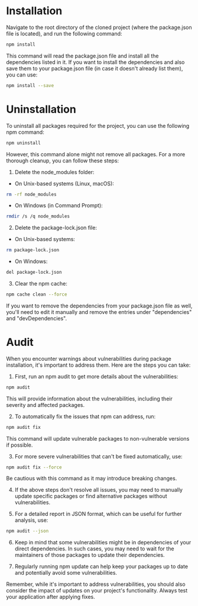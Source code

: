# Installation

Navigate to the root directory of the cloned project (where the package.json file is located), and run the following command:

```bash
npm install
```

This command will read the package.json file and install all the dependencies listed in it.
If you want to install the dependencies and also save them to your package.json file (in case it doesn't already list them), you can use:

```bash
npm install --save
```

# Uninstallation

To uninstall all packages required for the project, you can use the following npm command:

```bash
npm uninstall
```

However, this command alone might not remove all packages. For a more thorough cleanup, you can follow these steps:

1. Delete the node_modules folder:

- On Unix-based systems (Linux, macOS):

```bash
rm -rf node_modules
```

- On Windows (in Command Prompt):

```bash
rmdir /s /q node_modules
```

2. Delete the package-lock.json file:

- On Unix-based systems:

```bash
rm package-lock.json
```

- On Windows:

```bash
del package-lock.json
```

3. Clear the npm cache:

```bash
npm cache clean --force
```

If you want to remove the dependencies from your package.json file as well, you'll need to edit it manually and remove the entries under "dependencies" and "devDependencies".

# Audit

When you encounter warnings about vulnerabilities during package installation, it's important to address them. Here are the steps you can take:

1. First, run an npm audit to get more details about the vulnerabilities:

```bash
npm audit
```

This will provide information about the vulnerabilities, including their severity and affected packages.

2. To automatically fix the issues that npm can address, run:

```bash
npm audit fix
```

This command will update vulnerable packages to non-vulnerable versions if possible.

3. For more severe vulnerabilities that can't be fixed automatically, use:

```bash
npm audit fix --force
```

Be cautious with this command as it may introduce breaking changes.

4. If the above steps don't resolve all issues, you may need to manually update specific packages or find alternative packages without vulnerabilities.

5. For a detailed report in JSON format, which can be useful for further analysis, use:

```bash
npm audit --json
```

6. Keep in mind that some vulnerabilities might be in dependencies of your direct dependencies. In such cases, you may need to wait for the maintainers of those packages to update their dependencies.

7. Regularly running npm update can help keep your packages up to date and potentially avoid some vulnerabilities.

Remember, while it's important to address vulnerabilities, you should also consider the impact of updates on your project's functionality. Always test your application after applying fixes.
